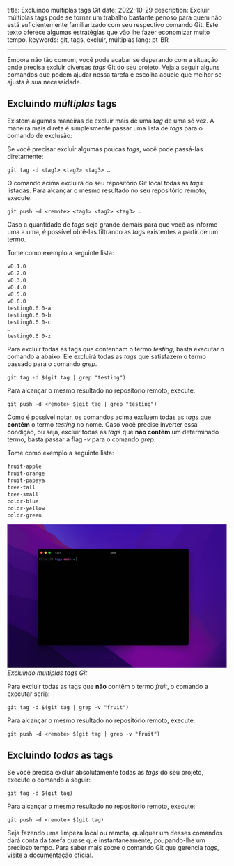 title: Excluindo múltiplas tags Git
date: 2022-10-29
description: Excluir múltiplas tags pode se tornar um trabalho bastante penoso para quem não está suficientemente familiarizado com seu respectivo comando Git. Este texto oferece algumas estratégias que vão lhe fazer economizar muito tempo.
keywords: git, tags, excluir, múltiplas
lang: pt-BR

---

Embora não tão comum, você pode acabar se deparando com a situação onde precisa excluir diversas *tags* Git do seu projeto. Veja a seguir alguns comandos que podem ajudar nessa tarefa e escolha aquele que melhor se ajusta à sua necessidade.

## Excluindo *múltiplas* tags
Existem algumas maneiras de excluir mais de uma *tag* de uma só vez. A maneira mais direta é simplesmente passar uma lista de *tags* para o comando de exclusão:

Se você precisar excluir algumas poucas *tags*, você pode passá-las diretamente:
```
git tag -d <tag1> <tag2> <tag3> …
```
O comando acima excluirá do seu repositório Git local todas as *tags* listadas. Para alcançar o mesmo resultado no seu repositório remoto, execute:
```
git push -d <remote> <tag1> <tag2> <tag3> …
```

Caso a quantidade de *tags* seja grande demais para que você as informe uma a uma, é possível obtê-las filtrando as *tags* existentes a partir de um termo.

Tome como exemplo a seguinte lista:
```
v0.1.0
v0.2.0
v0.3.0
v0.4.0
v0.5.0
v0.6.0
testing0.6.0-a
testing0.6.0-b
testing0.6.0-c
…
testing0.6.0-z
```

Para excluir todas as tags que contenham o termo *testing*, basta executar o comando a abaixo. Ele excluirá todas as *tags* que satisfazem o termo passado para o comando *grep*.
```
git tag -d $(git tag | grep "testing")
```
Para alcançar o mesmo resultado no repositório remoto, execute:
```
git push -d <remote> $(git tag | grep "testing")
```

Como é possível notar, os comandos acima excluem todas as *tags* que **contêm** o termo *testing* no nome. Caso você precise inverter essa condição, ou seja, excluir todas as *tags* que **não contêm** um determinado termo, basta passar a flag *-v* para o comando *grep*.

Tome como exemplo a seguinte lista:
```
fruit-apple
fruit-orange
fruit-papaya
tree-tall
tree-small
color-blue
color-yellow
color-green
```

![Animação demonstrando a exclusão de múltiplas tags no terminal](../../images/deleting-git-tags.gif)  
_Excluindo múltiplas tags Git_

Para excluir todas as tags que **não** contêm o termo *fruit*, o comando a executar seria:
```
git tag -d $(git tag | grep -v "fruit")
```
Para alcançar o mesmo resultado no repositório remoto, execute:
```
git push -d <remote> $(git tag | grep -v "fruit")
```

## Excluindo *todas* as tags
Se você precisa excluir absolutamente todas as *tags* do seu projeto, execute o comando a seguir:
```
git tag -d $(git tag)
```
Para alcançar o mesmo resultado no repositório remoto, execute:
```
git push -d <remote> $(git tag)
```

Seja fazendo uma limpeza local ou remota, qualquer um desses comandos dará conta da tarefa quase que instantaneamente, poupando-lhe um precioso tempo. Para saber mais sobre o comando Git que gerencia *tags*, visite a [documentação oficial](https://git-scm.com/book/en/v2/Git-Basics-Tagging).

